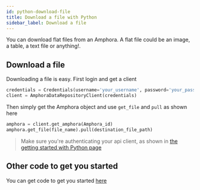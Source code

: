 ```yaml
---
id: python-download-file
title: Download a file with Python
sidebar_label: Download a file
---
```


You can download flat files from an Amphora. A flat file could be an image, a table, a text file or anything!. 

## Download a file
Downloading a file is easy. First login and get a client

```py
credentials = Credentials(username='your_username', password='your_password') 
client = AmphoraDataRepositoryClient(credentials)
```
Then simply get the Amphora object and use `get_file` and `pull` as shown here
```py
amphora = client.get_amphora(Amphora_id) 
amphora.get_file(file_name).pull(destination_file_path)
``` 

> Make sure you're authenticating your api client, as shown in [the getting started with Python page](./python-getting-started)

## Other code to get you started
You can get code to get you started [here](https://github.com/amphoradata/samples/blob/master/generic_templates/Pull_a_file.py)
